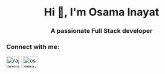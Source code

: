 <h1 align="center">Hi 👋, I'm Osama Inayat</h1>
<h3 align="center">A passionate Full Stack developer</h3>

<h3 align="left">Connect with me:</h3>
<p align="left">
<a href="https://twitter.com/rajaosamainayat" target="blank"><img align="center" src="https://raw.githubusercontent.com/rahuldkjain/github-profile-readme-generator/master/src/images/icons/Social/twitter.svg" alt="rajaosamainayat" height="30" width="40" /></a>
<a href="https://linkedin.com/in/osama-inayat" target="blank"><img align="center" src="https://raw.githubusercontent.com/rahuldkjain/github-profile-readme-generator/master/src/images/icons/Social/linked-in-alt.svg" alt="osama-inayat" height="30" width="40" /></a>
</p>
